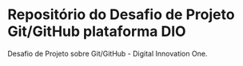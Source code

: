 # Repositório do Desafio de Projeto Git/GitHub plataforma DIO
Desafio de Projeto sobre Git/GitHub - Digital Innovation One.
